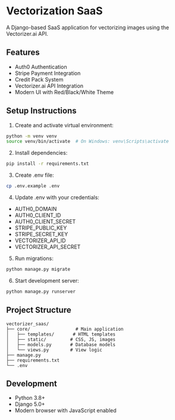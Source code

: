 # Vectorization SaaS

A Django-based SaaS application for vectorizing images using the Vectorizer.ai API.

## Features

- Auth0 Authentication
- Stripe Payment Integration
- Credit Pack System
- Vectorizer.ai API Integration
- Modern UI with Red/Black/White Theme

## Setup Instructions

1. Create and activate virtual environment:
```bash
python -m venv venv
source venv/bin/activate  # On Windows: venv\Scripts\activate
```

2. Install dependencies:
```bash
pip install -r requirements.txt
```

3. Create .env file:
```bash
cp .env.example .env
```

4. Update .env with your credentials:
- AUTH0_DOMAIN
- AUTH0_CLIENT_ID
- AUTH0_CLIENT_SECRET
- STRIPE_PUBLIC_KEY
- STRIPE_SECRET_KEY
- VECTORIZER_API_ID
- VECTORIZER_API_SECRET

5. Run migrations:
```bash
python manage.py migrate
```

6. Start development server:
```bash
python manage.py runserver
```

## Project Structure

```
vectorizer_saas/
├── core/                 # Main application
│   ├── templates/       # HTML templates
│   ├── static/         # CSS, JS, images
│   ├── models.py       # Database models
│   └── views.py        # View logic
├── manage.py
├── requirements.txt
└── .env
```

## Development

- Python 3.8+
- Django 5.0+
- Modern browser with JavaScript enabled 